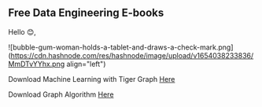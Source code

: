 ## Free Data Engineering E-books

Hello 😊,

![bubble-gum-woman-holds-a-tablet-and-draws-a-check-mark.png](https://cdn.hashnode.com/res/hashnode/image/upload/v1654038233836/MmDTvYYhx.png align="left")

Download Machine Learning with Tiger Graph [Here](https://drive.google.com/file/d/1--gwv1hatzcrM4FQ-J3SZyBBjJcEJA9y/view?usp=sharing)

Download Graph Algorithm [Here](https://drive.google.com/file/d/1-EpOGb7yBP0113P3LgJwwwhbwoEigF00/view?usp=sharing)
